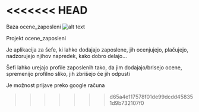 <<<<<<< HEAD
=======
Baza ocene_zaposleni
![alt text](https://i.imgur.com/4lOVVQn.png)

Projekt ocene_zaposleni

Je aplikacija za šefe, ki lahko dodajajo zaposlene, jih ocenjujejo, plačujejo, nadzorujejo njihov napredek, kako dobro delajo...

Šefi lahko urejajo profile zaposlenih tako, da jim dodajajo/brisejo ocene, spremenijo profilno sliko, jih zbrišejo če jih odpusti

Je možnost prijave preko google računa
>>>>>>> d65a4e117578f01de99dcdd458351d9b732107f0
